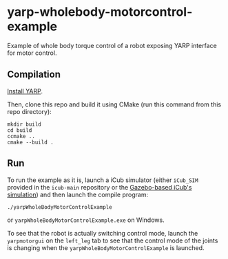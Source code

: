 yarp-wholebody-motorcontrol-example
===================================

Example of whole body torque control of a robot exposing YARP interface for motor control.

Compilation
-----------

[Install YARP](http://www.yarp.it/install.html). 

Then, clone this repo and build it using CMake (run this command from this repo directory): 
~~~
mkdir build
cd build
ccmake ..
cmake --build . 
~~~

Run
---
To run the example as it is, launch a iCub simulator (either `iCub_SIM` provided in the `icub-main` repository
 or the [Gazebo-based iCub's simulation](https://github.com/robotology/icub-gazebo)) and then launch the compile program:
~~~
./yarpWholeBodyMotorControlExample
~~~

or `yarpWholeBodyMotorControlExample.exe` on Windows. 

To see that the robot is actually switching control mode, launch the `yarpmotorgui` on the `left_leg` tab
to see that the control mode of the joints is changing when the `yarpWholeBodyMotorControlExample` is launched.